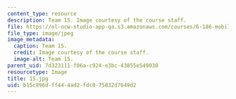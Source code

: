 ```yaml
---
content_type: resource
description: Team 15. Image courtesy of the course staff.
file: https://ol-ocw-studio-app-qa.s3.amazonaws.com/courses/6-186-mobile-autonomous-systems-laboratory-january-iap-2005/b15c896dff444ad2fdc075832d7649d2_15.jpg
file_type: image/jpeg
image_metadata:
  caption: Team 15.
  credit: Image courtesy of the course staff.
  image-alt: Team 15.
parent_uid: 7d323111-f06a-c924-e3bc-43855e549030
resourcetype: Image
title: 15.jpg
uid: b15c896d-ff44-4ad2-fdc0-75832d7649d2
---
```

